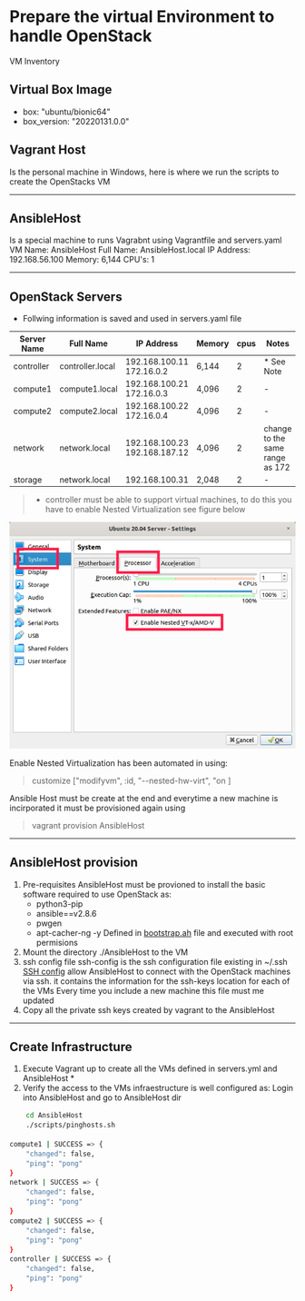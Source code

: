 # Prepare the virtual Environment to handle OpenStack
VM Inventory

## Virtual Box Image
- box: "ubuntu/bionic64"
- box_version: "20220131.0.0"

## Vagrant Host
Is the personal machine in Windows, here is where we run the scripts to create the OpenStacks VM

----

## AnsibleHost  
Is a special machine to runs Vagrabnt using Vagrantfile and servers.yaml
   VM Name: AnsibleHost
 Full Name: AnsibleHost.local
IP Address: 192.168.56.100
    Memory: 6,144
     CPU's: 1

----
## OpenStack Servers
* Follwing information is saved and used in servers.yaml file

|Server Name| Full Name      |IP Address                        |Memory|cpus|Notes|
|-----------|----------      |----------                        |---   |--- |-    |
|controller |controller.local|192.168.100.11 <br>172.16.0.2     |6,144 |2   | * See Note  |
|compute1   |compute1.local  |192.168.100.21 <br/>172.16.0.3    |4,096 |2   |-    |
|compute2   |compute2.local  |192.168.100.22 <br/>172.16.0.4    |4,096 |2   |-    |
|network    |network.local   |192.168.100.23 <br/>192.168.187.12|4,096 |2   |change to the<br/>same range as 172|
|storage    |network.local   |192.168.100.31                    |2,048 |2   |-    |

> * controller must be able to support virtual machines, 
> to do this you have to enable Nested Virtualization see figure below

![VM Nested Virtualization](./VagrantHost/Enable-nested-virtualization-in-virtualbox-manager.png)

Enable Nested Virtualization has been automated in using:
  > customize ["modifyvm", :id, "--nested-hw-virt", "on ]

Ansible Host must be create at the end and everytime a new machine is incirporated it must be provisioned again 
using
> vagrant provision AnsibleHost 
----

## AnsibleHost provision
1. Pre-requisites
    AnsibleHost must be provioned to install the basic software required to use OpenStack as:
    * python3-pip
    * ansible==v2.8.6
    * pwgen
    * apt-cacher-ng -y
    Defined in [bootstrap.ah](./VagrantHost/bootstrap.sh) file and executed with root permisions
2. Mount the directory ./AnsibleHost to the VM
3. ssh config file
    ssh-config is the ssh configuration file existing in ~/.ssh [SSH config](./VagrantHost/ssh-config) allow AnsibleHost to connect with the OpenStack machines via ssh.
    it contains the information for the ssh-keys location for each of the VMs
    Every time you include a new machine this file must me updated
4. Copy all the private ssh keys created by vagrant to the AnsibleHost
----
## Create Infrastructure
1. Execute Vagrant up to create all the VMs defined in servers.yml and AnsibleHost *
2. Verify the access to the VMs infraestructure is well configured as:
    Login into AnsibleHost and go to AnsibleHost dir
````bash
    cd AnsibleHost
    ./scripts/pinghosts.sh 

compute1 | SUCCESS => {
    "changed": false,
    "ping": "pong"
}
network | SUCCESS => {
    "changed": false,
    "ping": "pong"
}
compute2 | SUCCESS => {
    "changed": false,
    "ping": "pong"
}
controller | SUCCESS => {
    "changed": false,
    "ping": "pong"
}
````




    
